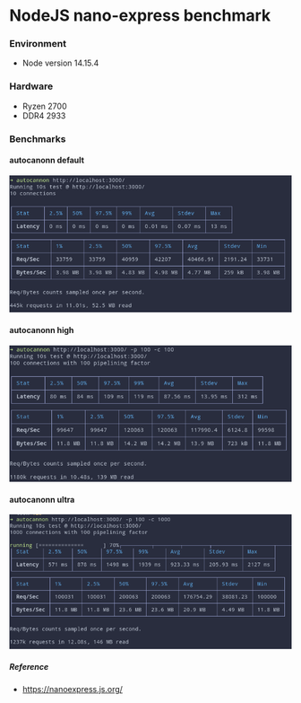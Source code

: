 # NodeJS nano-express benchmark

### Environment

- Node version 14.15.4

### Hardware

- Ryzen 2700
- DDR4 2933

### Benchmarks

#### autocanonn default

![alt text](https://github.com/LeandroRezendeCoutinho/nano-server/blob/master/img/nano-express-normal.png)

#### autocanonn high

![alt text](https://github.com/LeandroRezendeCoutinho/nano-server/blob/master/img/nano-express-high-concurrency.png)

#### autocanonn ultra

![alt text](https://github.com/LeandroRezendeCoutinho/nano-server/blob/master/img/nano-express-ultra-concurrency.png)

##### Reference

- https://nanoexpress.js.org/
